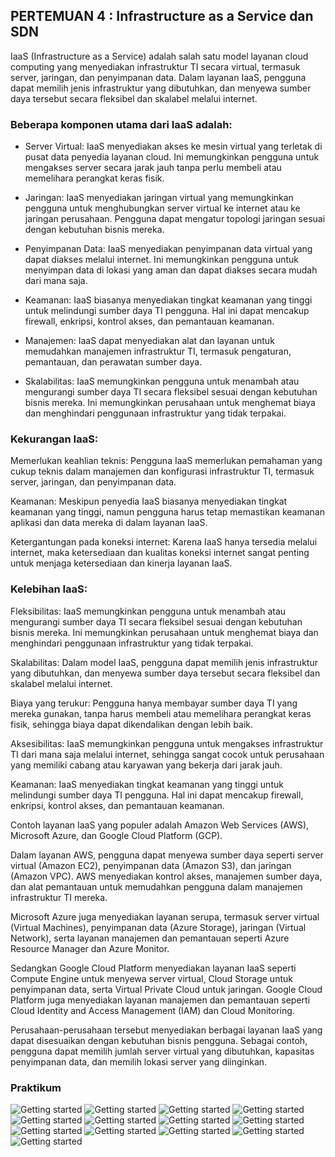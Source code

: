 ## PERTEMUAN 4 : Infrastructure as a Service dan SDN

IaaS (Infrastructure as a Service) adalah salah satu model layanan cloud computing yang menyediakan infrastruktur TI secara virtual, termasuk server, jaringan, dan penyimpanan data. Dalam layanan IaaS, pengguna dapat memilih jenis infrastruktur yang dibutuhkan, dan menyewa sumber daya tersebut secara fleksibel dan skalabel melalui internet.

### Beberapa komponen utama dari IaaS adalah:

* Server Virtual: IaaS menyediakan akses ke mesin virtual yang terletak di pusat data penyedia layanan cloud. Ini memungkinkan pengguna untuk mengakses server secara jarak jauh tanpa perlu membeli atau memelihara perangkat keras fisik.

* Jaringan: IaaS menyediakan jaringan virtual yang memungkinkan pengguna untuk menghubungkan server virtual ke internet atau ke jaringan perusahaan. Pengguna dapat mengatur topologi jaringan sesuai dengan kebutuhan bisnis mereka.

* Penyimpanan Data: IaaS menyediakan penyimpanan data virtual yang dapat diakses melalui internet. Ini memungkinkan pengguna untuk menyimpan data di lokasi yang aman dan dapat diakses secara mudah dari mana saja.

* Keamanan: IaaS biasanya menyediakan tingkat keamanan yang tinggi untuk melindungi sumber daya TI pengguna. Hal ini dapat mencakup firewall, enkripsi, kontrol akses, dan pemantauan keamanan.

* Manajemen: IaaS dapat menyediakan alat dan layanan untuk memudahkan manajemen infrastruktur TI, termasuk pengaturan, pemantauan, dan perawatan sumber daya.

* Skalabilitas: IaaS memungkinkan pengguna untuk menambah atau mengurangi sumber daya TI secara fleksibel sesuai dengan kebutuhan bisnis mereka. Ini memungkinkan perusahaan untuk menghemat biaya dan menghindari penggunaan infrastruktur yang tidak terpakai.

### Kekurangan IaaS:

Memerlukan keahlian teknis: Pengguna IaaS memerlukan pemahaman yang cukup teknis dalam manajemen dan konfigurasi infrastruktur TI, termasuk server, jaringan, dan penyimpanan data.

Keamanan: Meskipun penyedia IaaS biasanya menyediakan tingkat keamanan yang tinggi, namun pengguna harus tetap memastikan keamanan aplikasi dan data mereka di dalam layanan IaaS.

Ketergantungan pada koneksi internet: Karena IaaS hanya tersedia melalui internet, maka ketersediaan dan kualitas koneksi internet sangat penting untuk menjaga ketersediaan dan kinerja layanan IaaS.

### Kelebihan IaaS:

Fleksibilitas: IaaS memungkinkan pengguna untuk menambah atau mengurangi sumber daya TI secara fleksibel sesuai dengan kebutuhan bisnis mereka. Ini memungkinkan perusahaan untuk menghemat biaya dan menghindari penggunaan infrastruktur yang tidak terpakai.

Skalabilitas: Dalam model IaaS, pengguna dapat memilih jenis infrastruktur yang dibutuhkan, dan menyewa sumber daya tersebut secara fleksibel dan skalabel melalui internet.

Biaya yang terukur: Pengguna hanya membayar sumber daya TI yang mereka gunakan, tanpa harus membeli atau memelihara perangkat keras fisik, sehingga biaya dapat dikendalikan dengan lebih baik.

Aksesibilitas: IaaS memungkinkan pengguna untuk mengakses infrastruktur TI dari mana saja melalui internet, sehingga sangat cocok untuk perusahaan yang memiliki cabang atau karyawan yang bekerja dari jarak jauh.

Keamanan: IaaS menyediakan tingkat keamanan yang tinggi untuk melindungi sumber daya TI pengguna. Hal ini dapat mencakup firewall, enkripsi, kontrol akses, dan pemantauan keamanan.

Contoh layanan IaaS yang populer adalah Amazon Web Services (AWS), Microsoft Azure, dan Google Cloud Platform (GCP).

Dalam layanan AWS, pengguna dapat menyewa sumber daya seperti server virtual (Amazon EC2), penyimpanan data (Amazon S3), dan jaringan (Amazon VPC). AWS menyediakan kontrol akses, manajemen sumber daya, dan alat pemantauan untuk memudahkan pengguna dalam manajemen infrastruktur TI mereka.

Microsoft Azure juga menyediakan layanan serupa, termasuk server virtual (Virtual Machines), penyimpanan data (Azure Storage), jaringan (Virtual Network), serta layanan manajemen dan pemantauan seperti Azure Resource Manager dan Azure Monitor.

Sedangkan Google Cloud Platform menyediakan layanan IaaS seperti Compute Engine untuk menyewa server virtual, Cloud Storage untuk penyimpanan data, serta Virtual Private Cloud untuk jaringan. Google Cloud Platform juga menyediakan layanan manajemen dan pemantauan seperti Cloud Identity and Access Management (IAM) dan Cloud Monitoring.

Perusahaan-perusahaan tersebut menyediakan berbagai layanan IaaS yang dapat disesuaikan dengan kebutuhan bisnis pengguna. Sebagai contoh, pengguna dapat memilih jumlah server virtual yang dibutuhkan, kapasitas penyimpanan data, dan memilih lokasi server yang diinginkan.

### Praktikum
<img src="/images/4.1-install-VM-ware.png" alt="Getting started" />
<img src="/images/4.1-install-VM-ware-1.png" alt="Getting started" />
<img src="/images/4.1-install-VM-ware-2.png" alt="Getting started" />
<img src="/images/4.1-install-VM-ware-3.png" alt="Getting started" />
<img src="/images/4.1-install-VM-ware-4.png" alt="Getting started" />
<img src="/images/4.1-install-VM-ware-5.png" alt="Getting started" />
<img src="/images/4.1-install-VM-ware-6-start.png" alt="Getting started" />
<img src="/images/4.1-install-VM-ware-7-start.png" alt="Getting started" />
<img src="/images/4.1-install-VM-ware-8-start.png" alt="Getting started" />
<img src="/images/4.1-install-VM-ware-9-devstack-localconf.png" alt="Getting started" />
<img src="/images/4.1-install-VM-ware-9-install-devstack.png" alt="Getting started" />
<img src="/images/4.1-install-VM-ware-9-install-devstack-1.png" alt="Getting started" />
<img src="/images/4.1-install-VM-ware-10-run stacksh.png" alt="Getting started" />